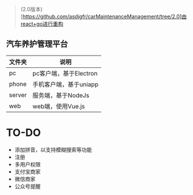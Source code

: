 > (2.0版本)[https://github.com/asdjgfr/carMaintenanceManagement/tree/2.0]由react+go进行重构
## 汽车养护管理平台



| 文件夹 | 说明                   |
| ------ | ---------------------- |
| pc     | pc客户端，基于Electron |
| phone  | 手机客户端，基于uniapp |
| server | 服务端，基于NodeJs     |
| web    | web端，使用Vue.js      |



# TO-DO

- 添加拼音，以支持模糊搜索等功能
- 注册
- 多用户权限
- 支付宝商家
- 微信商家
- 公众号提醒

